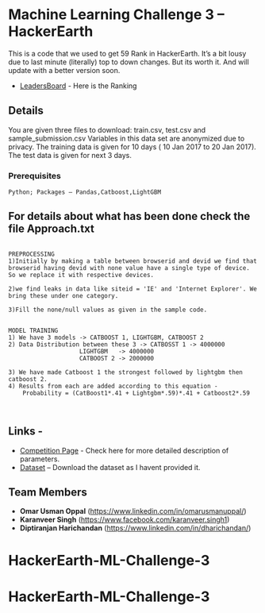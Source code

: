﻿# Machine Learning Challenge 3 – HackerEarth

This is a code that we used to get 59 Rank in HackerEarth. It’s a bit lousy due to last minute (literally) top to down changes. But its worth it. And will update with a better version soon.

* [LeadersBoard](https://www.hackerearth.com/challenge/competitive/machine-learning-challenge-3/leaderboard/) - Here is the Ranking

## Details

You are given three files to download: train.csv, test.csv and sample_submission.csv Variables in this data set are anonymized due to privacy. 
The training data is given for 10 days ( 10 Jan 2017 to 20 Jan 2017). The test data is given for next 3 days. 

### Prerequisites



```
Python; Packages – Pandas,Catboost,LightGBM
```


## For details about what has been done check the file Approach.txt


```

PREPROCESSING
1)Initially by making a table between browserid and devid we find that browserid having devid with none value have a single type of device. So we replace it with respective devices.

2)we find leaks in data like siteid = 'IE' and 'Internet Explorer'. We bring these under one category.

3)Fill the none/null values as given in the sample code.


MODEL TRAINING
1) We have 3 models -> CATBOOST 1, LIGHTGBM, CATBOOST 2
2) Data Distribution between these 3 -> CATBOSST 1 -> 4000000
					LIGHTGBM   -> 4000000
					CATBOOST 2 -> 2000000

3) We have made Catboost 1 the strongest followed by lightgbm then catboost 2.
4) Results from each are added according to this equation -
	Probability = (CatBoost1*.41 + Lightgbm*.59)*.41 + Catboost2*.59 

 
```



## Links - 

* [Competition Page](https://www.hackerearth.com/problem/machine-learning/predict-ad-clicks/) - Check here for more detailed description of parameters.
* [Dataset](https://he-s3.s3.amazonaws.com/media/hackathon/machine-learning-challenge-3/predict-ad-clicks/205e1808-6-dataset.zip) – Download the dataset as I havent provided it.



## Team Members
* **Omar Usman Oppal** (https://www.linkedin.com/in/omarusmanuppal/)
* **Karanveer Singh** (https://www.facebook.com/karanveer.singh1)
* **Diptiranjan Harichandan** (https://www.linkedin.com/in/dharichandan/)



# HackerEarth-ML-Challenge-3
# HackerEarth-ML-Challenge-3
